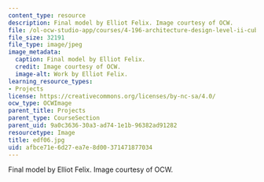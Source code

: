 ```yaml
---
content_type: resource
description: Final model by Elliot Felix. Image courtesy of OCW.
file: /ol-ocw-studio-app/courses/4-196-architecture-design-level-ii-cuba-studio-spring-2004/afbce71e6d27ea7e8d00371471877034_edf06.jpg
file_size: 32191
file_type: image/jpeg
image_metadata:
  caption: Final model by Elliot Felix.
  credit: Image courtesy of OCW.
  image-alt: Work by Elliot Felix.
learning_resource_types:
- Projects
license: https://creativecommons.org/licenses/by-nc-sa/4.0/
ocw_type: OCWImage
parent_title: Projects
parent_type: CourseSection
parent_uid: 9a0c3636-30a3-ad74-1e1b-96382ad91282
resourcetype: Image
title: edf06.jpg
uid: afbce71e-6d27-ea7e-8d00-371471877034
---
```

Final model by Elliot Felix. Image courtesy of OCW.